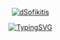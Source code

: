<div align="center">

[![dSofikitis](https://dsofikitis.github.io/res/d.webp)](https://dsofikitis.github.io)

</div>

<div align="center"> 

[![TypingSVG](https://readme-typing-svg.herokuapp.com/?lines=A.I.+BigData+DevOps+InfoSec;Flawless+Code.+Always.;dsofikitis.github.io&width=500&height=50&color=0099ff&center=true)](https://github.com/dSofikitis)

</div>
